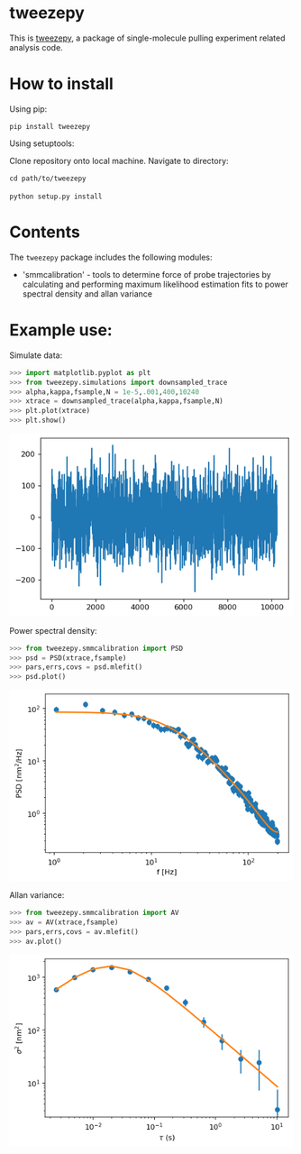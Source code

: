 # tweezepy
This is [tweezepy](https://github.com/ianlmorgan/tweezepy), a package of single-molecule pulling experiment related analysis code.

# How to install
Using pip:

    pip install tweezepy
Using setuptools:

Clone repository onto local machine. 
Navigate to directory: 
    
    cd path/to/tweezepy

    python setup.py install
    
# Contents
The `tweezepy` package includes the following modules:
* 'smmcalibration' - tools to determine force of probe trajectories by calculating and performing maximum likelihood estimation fits to power spectral density and allan variance

# Example use:
Simulate data:
```python
>>> import matplotlib.pyplot as plt
>>> from tweezepy.simulations import downsampled_trace
>>> alpha,kappa,fsample,N = 1e-5,.001,400,10240
>>> xtrace = downsampled_trace(alpha,kappa,fsample,N)
>>> plt.plot(xtrace)
>>> plt.show()
```
<img src="examples/example_trace.png" width=600>

Power spectral density:
```python
>>> from tweezepy.smmcalibration import PSD
>>> psd = PSD(xtrace,fsample)
>>> pars,errs,covs = psd.mlefit()
>>> psd.plot()
```

<img src="examples/example1.png" width="600">

Allan variance:
```python
>>> from tweezepy.smmcalibration import AV
>>> av = AV(xtrace,fsample)
>>> pars,errs,covs = av.mlefit()
>>> av.plot()
```
<img src="examples/example2.png" width="600">


